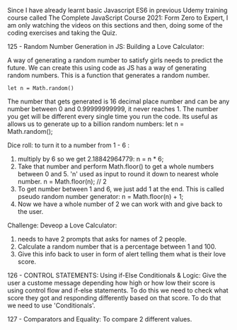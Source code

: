 Since I have already learnt basic Javascript ES6 in previous Udemy training course called The Complete JavaScript Course 2021: Form Zero to Expert, I am only watching the videos on this sections and then, doing some of the coding exercises and taking the Quiz.

125 - Random Number Generation in JS: Building a Love Calculator:

A way of generating a random number to satisfy girls needs to predict the future. We can create this using code as JS has a way of generating random numbers. This is a function that generates a random number.

    let n = Math.random()

The number that gets generated is 16 decimal place number and can be any number between 0 and 0.99999999999, it never reaches 1. The number you get will be different every single time you run the code. Its useful as allows us to generate up to a billion random numbers:
let n = Math.random();

Dice roll: to turn it to a number from 1 - 6 :

1. multiply by 6 so we get 2.18842964779:
   n = n \* 6;
2. Take that number and perform Math.floor() to get a whole numbers between 0 and 5. 'n' used as input to round it down to nearest whole number.
   n = Math.floor(n); // 2
3. To get number between 1 and 6, we just add 1 at the end. This is called pseudo random number generator:
   n = Math.floor(n) + 1;
4. Now we have a whole number of 2 we can work with and give back to the user.

Challenge: Deveop a Love Calculator:

1. needs to have 2 prompts that asks for names of 2 people.
2. Calculate a random number that is a percentage between 1 and 100.
3. Give this info back to user in form of alert telling them what is their love score.

126 - CONTROL STATEMENTS: Using if-Else Conditionals & Logic:
Give the user a custome message depending how high or how low their score is using control flow and if-else statements.
To do this we need to check what score they got and responding differently based on that score. To do that we need to use 'Conditionals'.

127 - Comparators and Equality:
To compare 2 different values.
